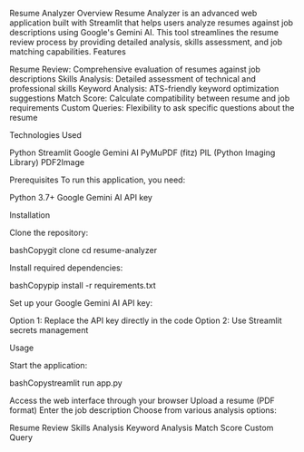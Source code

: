 


Resume Analyzer
Overview
Resume Analyzer is an advanced web application built with Streamlit that helps users analyze resumes against job descriptions using Google's Gemini AI. This tool streamlines the resume review process by providing detailed analysis, skills assessment, and job matching capabilities.
Features

Resume Review: Comprehensive evaluation of resumes against job descriptions
Skills Analysis: Detailed assessment of technical and professional skills
Keyword Analysis: ATS-friendly keyword optimization suggestions
Match Score: Calculate compatibility between resume and job requirements
Custom Queries: Flexibility to ask specific questions about the resume

Technologies Used

Python
Streamlit
Google Gemini AI
PyMuPDF (fitz)
PIL (Python Imaging Library)
PDF2Image

Prerequisites
To run this application, you need:

Python 3.7+
Google Gemini AI API key

Installation

Clone the repository:

bashCopygit clone <repository-url>
cd resume-analyzer

Install required dependencies:

bashCopypip install -r requirements.txt

Set up your Google Gemini AI API key:

Option 1: Replace the API key directly in the code
Option 2: Use Streamlit secrets management



Usage

Start the application:

bashCopystreamlit run app.py

Access the web interface through your browser
Upload a resume (PDF format)
Enter the job description
Choose from various analysis options:

Resume Review
Skills Analysis
Keyword Analysis
Match Score
Custom Query
